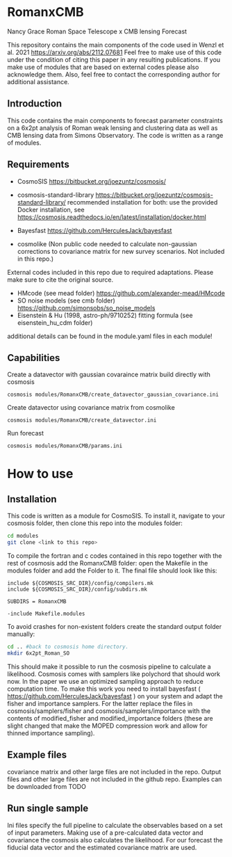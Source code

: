 # RomanxCMB
Nancy Grace Roman Space Telescope x CMB lensing Forecast

This repository contains the main components of the code used in Wenzl et al. 2021 https://arxiv.org/abs/2112.07681
Feel free to make use of this code under the condition of citing this paper in any resulting publications. If you make use of modules that are based on external codes please also acknowledge them.
Also, feel free to contact the corresponding author for additional assistance.

## Introduction

This code contains the main components to forecast parameter constraints on a 6x2pt analysis of Roman weak lensing and clustering data as well as CMB lensing data from Simons Observatory. The code is written as a range of modules.


## Requirements

* CosmoSIS https://bitbucket.org/joezuntz/cosmosis/
* cosmosis-standard-library https://bitbucket.org/joezuntz/cosmosis-standard-library/
recommended installation for both: use the provided Docker installation, see https://cosmosis.readthedocs.io/en/latest/installation/docker.html

* Bayesfast https://github.com/HerculesJack/bayesfast
* cosmolike (Non public code needed to calculate non-gaussian corrections to covariance matrix for new survey scenarios. Not included in this repo.)

External codes included in this repo due to required adaptations. Please make sure to cite the original source.

* HMcode (see mead folder) https://github.com/alexander-mead/HMcode
* SO noise models (see cmb folder) https://github.com/simonsobs/so_noise_models
* Eisenstein & Hu (1998, astro-ph/9710252) fitting formula (see eisenstein_hu_cdm folder)

additional details can be found in the module.yaml files in each module!



## Capabilities

Create a datavector with gaussian covaraince matrix build directly with cosmosis

```
cosmosis modules/RomanxCMB/create_datavector_gaussian_covariance.ini
```

Create datavector using covariance matrix from cosmolike

```
cosmosis modules/RomanxCMB/create_datavector.ini
```

Run forecast

```
cosmosis modules/RomanxCMB/params.ini
```



# How to use

## Installation

This code is written as a module for CosmoSIS. 
To install it, navigate to your cosmosis folder, then clone this repo into the modules folder:

```bash
cd modules
git clone <link to this repo>
```



To compile the fortran and c codes contained in this repo together with the rest of cosmosis add the RomanxCMB folder: open the Makefile in the modules folder and add the Folder to it. The final file should look like this:

```
include ${COSMOSIS_SRC_DIR}/config/compilers.mk
include ${COSMOSIS_SRC_DIR}/config/subdirs.mk

SUBDIRS = RomanxCMB

-include Makefile.modules
```


To avoid crashes for non-existent folders create the standard output folder manually:

```bash
cd .. #back to cosmosis home directory.
mkdir 6x2pt_Roman_SO
```

This should make it possible to run the cosmosis pipeline to calculate a likelihood. Cosmosis comes with samplers like polychord that should work now. In the paper we use an optimized sampling approach to reduce computation time. To make this work you need to install bayesfast ( https://github.com/HerculesJack/bayesfast ) on your system and adapt the fisher and importance samplers. 
For the latter replace the files in cosmosis/samplers/fisher and cosmosis/samplers/importance with the contents of modified_fisher and modified_importance folders (these are slight changed that make the MOPED compression work and allow for thinned importance sampling).


## Example files

covariance matrix and other large files are not included in the repo.
Output files and other large files are not included in the github repo. Examples can be downloaded from TODO

## Run single sample

Ini files specify the full pipeline to calculate the observables based on a set of input parameters. Making use of a pre-calculated data vector and covariance the cosmosis also calculates the likelihood. For our forecast the fiducial data vector and the estimated covariance matrix are used.







